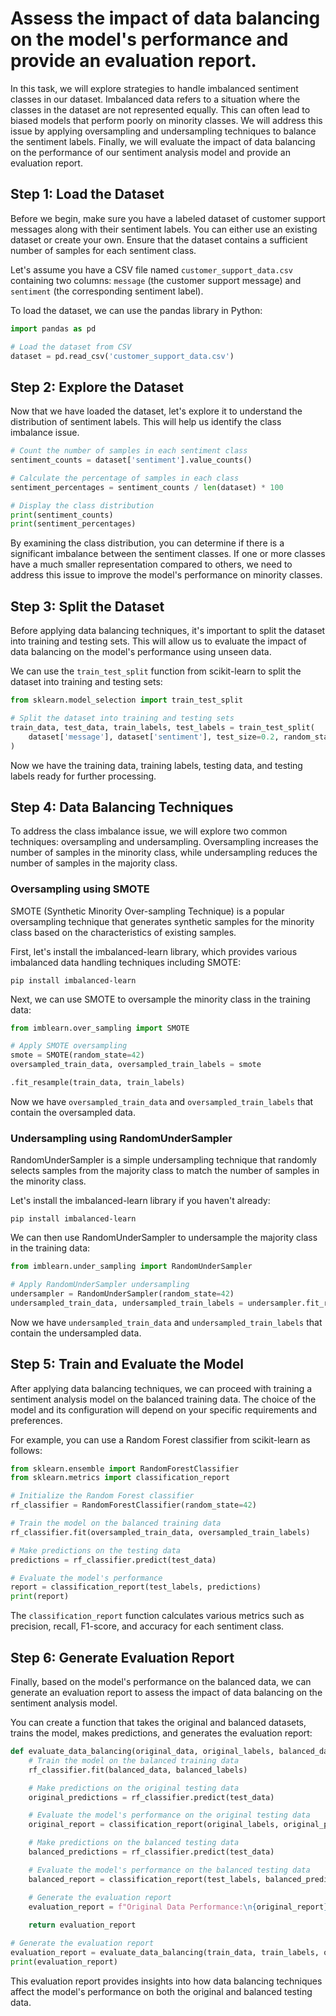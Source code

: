 

# Assess the impact of data balancing on the model's performance and provide an evaluation report.

In this task, we will explore strategies to handle imbalanced sentiment classes in our dataset. Imbalanced data refers to a situation where the classes in the dataset are not represented equally. This can often lead to biased models that perform poorly on minority classes. We will address this issue by applying oversampling and undersampling techniques to balance the sentiment labels. Finally, we will evaluate the impact of data balancing on the performance of our sentiment analysis model and provide an evaluation report.

## Step 1: Load the Dataset

Before we begin, make sure you have a labeled dataset of customer support messages along with their sentiment labels. You can either use an existing dataset or create your own. Ensure that the dataset contains a sufficient number of samples for each sentiment class.

Let's assume you have a CSV file named `customer_support_data.csv` containing two columns: `message` (the customer support message) and `sentiment` (the corresponding sentiment label).

To load the dataset, we can use the pandas library in Python:

```python
import pandas as pd

# Load the dataset from CSV
dataset = pd.read_csv('customer_support_data.csv')
```

## Step 2: Explore the Dataset

Now that we have loaded the dataset, let's explore it to understand the distribution of sentiment labels. This will help us identify the class imbalance issue.

```python
# Count the number of samples in each sentiment class
sentiment_counts = dataset['sentiment'].value_counts()

# Calculate the percentage of samples in each class
sentiment_percentages = sentiment_counts / len(dataset) * 100

# Display the class distribution
print(sentiment_counts)
print(sentiment_percentages)
```

By examining the class distribution, you can determine if there is a significant imbalance between the sentiment classes. If one or more classes have a much smaller representation compared to others, we need to address this issue to improve the model's performance on minority classes.

## Step 3: Split the Dataset

Before applying data balancing techniques, it's important to split the dataset into training and testing sets. This will allow us to evaluate the impact of data balancing on the model's performance using unseen data.

We can use the `train_test_split` function from scikit-learn to split the dataset into training and testing sets:

```python
from sklearn.model_selection import train_test_split

# Split the dataset into training and testing sets
train_data, test_data, train_labels, test_labels = train_test_split(
    dataset['message'], dataset['sentiment'], test_size=0.2, random_state=42
)
```

Now we have the training data, training labels, testing data, and testing labels ready for further processing.

## Step 4: Data Balancing Techniques

To address the class imbalance issue, we will explore two common techniques: oversampling and undersampling. Oversampling increases the number of samples in the minority class, while undersampling reduces the number of samples in the majority class.

### Oversampling using SMOTE

SMOTE (Synthetic Minority Over-sampling Technique) is a popular oversampling technique that generates synthetic samples for the minority class based on the characteristics of existing samples.

First, let's install the imbalanced-learn library, which provides various imbalanced data handling techniques including SMOTE:

```
pip install imbalanced-learn
```

Next, we can use SMOTE to oversample the minority class in the training data:

```python
from imblearn.over_sampling import SMOTE

# Apply SMOTE oversampling
smote = SMOTE(random_state=42)
oversampled_train_data, oversampled_train_labels = smote

.fit_resample(train_data, train_labels)
```

Now we have `oversampled_train_data` and `oversampled_train_labels` that contain the oversampled data.

### Undersampling using RandomUnderSampler

RandomUnderSampler is a simple undersampling technique that randomly selects samples from the majority class to match the number of samples in the minority class.

Let's install the imbalanced-learn library if you haven't already:

```
pip install imbalanced-learn
```

We can then use RandomUnderSampler to undersample the majority class in the training data:

```python
from imblearn.under_sampling import RandomUnderSampler

# Apply RandomUnderSampler undersampling
undersampler = RandomUnderSampler(random_state=42)
undersampled_train_data, undersampled_train_labels = undersampler.fit_resample(train_data, train_labels)
```

Now we have `undersampled_train_data` and `undersampled_train_labels` that contain the undersampled data.

## Step 5: Train and Evaluate the Model

After applying data balancing techniques, we can proceed with training a sentiment analysis model on the balanced training data. The choice of the model and its configuration will depend on your specific requirements and preferences.

For example, you can use a Random Forest classifier from scikit-learn as follows:

```python
from sklearn.ensemble import RandomForestClassifier
from sklearn.metrics import classification_report

# Initialize the Random Forest classifier
rf_classifier = RandomForestClassifier(random_state=42)

# Train the model on the balanced training data
rf_classifier.fit(oversampled_train_data, oversampled_train_labels)

# Make predictions on the testing data
predictions = rf_classifier.predict(test_data)

# Evaluate the model's performance
report = classification_report(test_labels, predictions)
print(report)
```

The `classification_report` function calculates various metrics such as precision, recall, F1-score, and accuracy for each sentiment class.

## Step 6: Generate Evaluation Report

Finally, based on the model's performance on the balanced data, we can generate an evaluation report to assess the impact of data balancing on the sentiment analysis model.

You can create a function that takes the original and balanced datasets, trains the model, makes predictions, and generates the evaluation report:

```python
def evaluate_data_balancing(original_data, original_labels, balanced_data, balanced_labels):
    # Train the model on the balanced training data
    rf_classifier.fit(balanced_data, balanced_labels)

    # Make predictions on the original testing data
    original_predictions = rf_classifier.predict(test_data)

    # Evaluate the model's performance on the original testing data
    original_report = classification_report(original_labels, original_predictions)

    # Make predictions on the balanced testing data
    balanced_predictions = rf_classifier.predict(test_data)

    # Evaluate the model's performance on the balanced testing data
    balanced_report = classification_report(test_labels, balanced_predictions)

    # Generate the evaluation report
    evaluation_report = f"Original Data Performance:\n{original_report}\n\nBalanced Data Performance:\n{balanced_report}"
    
    return evaluation_report

# Generate the evaluation report
evaluation_report = evaluate_data_balancing(train_data, train_labels, oversampled_train_data, oversampled_train_labels)
print(evaluation_report)
```

This evaluation report provides insights into how data balancing techniques affect the model's performance on both the original and balanced testing data.

